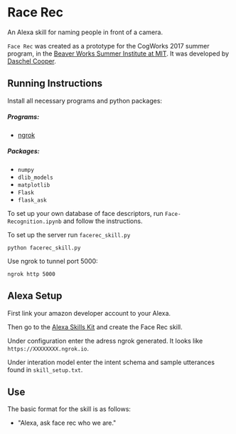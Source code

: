 # Race Rec

An Alexa skill for naming people in front of a camera.

`Face Rec` was created as a prototype for the CogWorks 2017 summer program, in the [Beaver Works Summer Institute at MIT](https://beaverworks.ll.mit.edu/CMS/bw/bwsi). It was developed by [Daschel Cooper](https://github.com/thedashdude).

## Running Instructions

Install all necessary programs and python packages:
##### Programs:
* [ngrok](https://ngrok.com/)

##### Packages:
* `numpy`
* `dlib_models`
* `matplotlib`
* `Flask`
* `flask_ask`

To set up your own database of face descriptors, run `Face-Recognition.ipynb` and follow the instructions.

To set up the server run `facerec_skill.py`

```shell
python facerec_skill.py
```

Use ngrok to tunnel port 5000:

```shell
ngrok http 5000
```

## Alexa Setup

First link your amazon developer account to your Alexa.

Then go to the [Alexa Skills Kit](https://developer.amazon.com/edw/home.html#/skills) and create the Face Rec skill.

Under configuration enter the adress ngrok generated. It looks like `https://XXXXXXXX.ngrok.io`.

Under interation model enter the intent schema and sample utterances found in `skill_setup.txt`.

## Use

The basic format for the skill is as follows:

- "Alexa, ask face rec who we are."